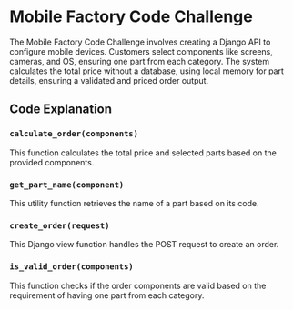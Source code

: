 # Mobile Factory Code Challenge
The Mobile Factory Code Challenge involves creating a Django API to configure mobile devices. Customers select components like screens, cameras, and OS, ensuring one part from each category. The system calculates the total price without a database, using local memory for part details, ensuring a validated and priced order output.

## Code Explanation

### `calculate_order(components)`
This function calculates the total price and selected parts based on the provided components.

### `get_part_name(component)`
This utility function retrieves the name of a part based on its code.

### `create_order(request)`
This Django view function handles the POST request to create an order.

### `is_valid_order(components)`
This function checks if the order components are valid based on the requirement of having one part from each category.
